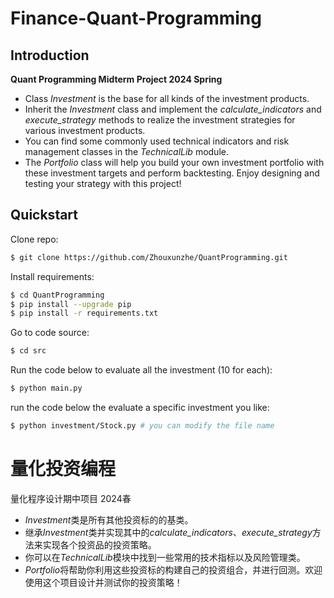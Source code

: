 # Finance-Quant-Programming
## Introduction

**Quant Programming Midterm Project 2024 Spring**

- Class *Investment* is the base for all kinds of the investment products.
- Inherit the *Investment* class and implement the *calculate_indicators* and *execute_strategy* methods to realize the investment strategies for various investment products.
- You can find some commonly used technical indicators and risk management classes in the *TechnicalLib* module. 
- The *Portfolio* class will help you build your own investment portfolio with these investment targets and perform backtesting. Enjoy designing and testing your strategy with this project!

## Quickstart

Clone repo:

```bash
$ git clone https://github.com/Zhouxunzhe/QuantProgramming.git
```

Install requirements:

```bash
$ cd QuantProgramming
$ pip install --upgrade pip
$ pip install -r requirements.txt
```

Go to code source:

```bash
$ cd src
```

Run the code below to evaluate all the investment (10 for each):

```bash
$ python main.py
```

run the code below the evaluate a specific investment you like:

```bash
$ python investment/Stock.py # you can modify the file name
```

# 量化投资编程
量化程序设计期中项目 2024春

- *Investment*类是所有其他投资标的的基类。
- 继承*Investment*类并实现其中的*calculate_indicators*、*execute_strategy*方法来实现各个投资品的投资策略。
- 你可以在*TechnicalLib*模块中找到一些常用的技术指标以及风险管理类。
- *Portfolio*将帮助你利用这些投资标的构建自己的投资组合，并进行回测。欢迎使用这个项目设计并测试你的投资策略！

